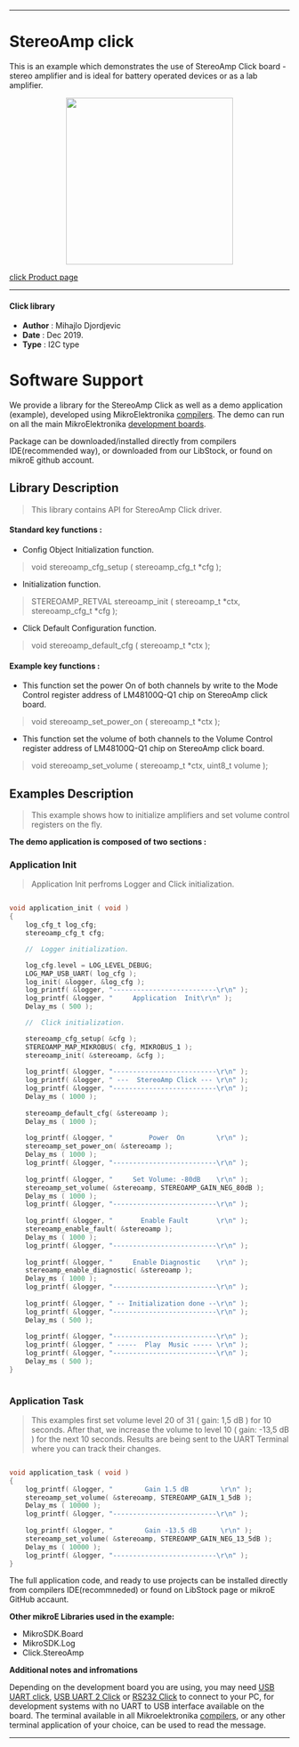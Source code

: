 
---
# StereoAmp click

This is an example which demonstrates the use of StereoAmp Click board - stereo amplifier and is ideal for battery operated devices or as a lab amplifier.

<p align="center">
  <img src="https://download.mikroe.com/images/click_for_ide/stereoamp_click.png" height=300px>
</p>


[click Product page](<https://www.mikroe.com/stereoamp-click>)

---


#### Click library 

- **Author**        : Mihajlo Djordjevic
- **Date**          : Dec 2019.
- **Type**          : I2C type


# Software Support

We provide a library for the StereoAmp Click 
as well as a demo application (example), developed using MikroElektronika 
[compilers](https://shop.mikroe.com/compilers). 
The demo can run on all the main MikroElektronika [development boards](https://shop.mikroe.com/development-boards).

Package can be downloaded/installed directly from compilers IDE(recommended way), or downloaded from our LibStock, or found on mikroE github account. 

## Library Description

> This library contains API for StereoAmp Click driver.

#### Standard key functions :

- Config Object Initialization function.
> void stereoamp_cfg_setup ( stereoamp_cfg_t *cfg ); 
 
- Initialization function.
> STEREOAMP_RETVAL stereoamp_init ( stereoamp_t *ctx, stereoamp_cfg_t *cfg );

- Click Default Configuration function.
> void stereoamp_default_cfg ( stereoamp_t *ctx );


#### Example key functions :

- This function set the power On of both channels by write to the Mode Control register address of LM48100Q-Q1 chip on StereoAmp click board.
> void stereoamp_set_power_on ( stereoamp_t *ctx );
 
- This function set the volume of both channels to the Volume Control register address of LM48100Q-Q1 chip on StereoAmp click board.
> void stereoamp_set_volume ( stereoamp_t *ctx, uint8_t volume );

## Examples Description

> 
> This example shows how to initialize amplifiers and set volume control registers on the fly.
> 

**The demo application is composed of two sections :**

### Application Init 

>
> Application Init perfroms Logger and Click initialization.
> 

```c

void application_init ( void )
{
    log_cfg_t log_cfg;
    stereoamp_cfg_t cfg;

    //  Logger initialization.

    log_cfg.level = LOG_LEVEL_DEBUG;
    LOG_MAP_USB_UART( log_cfg );
    log_init( &logger, &log_cfg );
    log_printf( &logger, "--------------------------\r\n" );
    log_printf( &logger, "     Application  Init\r\n" );
    Delay_ms ( 500 );

    //  Click initialization.

    stereoamp_cfg_setup( &cfg );
    STEREOAMP_MAP_MIKROBUS( cfg, MIKROBUS_1 );
    stereoamp_init( &stereoamp, &cfg );
    
    log_printf( &logger, "--------------------------\r\n" );
    log_printf( &logger, " ---  StereoAmp Click --- \r\n" );
    log_printf( &logger, "--------------------------\r\n" );
    Delay_ms ( 1000 );
    
    stereoamp_default_cfg( &stereoamp );
    Delay_ms ( 1000 );
    
    log_printf( &logger, "         Power  On        \r\n" );
    stereoamp_set_power_on( &stereoamp );
    Delay_ms ( 1000 );
    log_printf( &logger, "--------------------------\r\n" );
    
    log_printf( &logger, "     Set Volume: -80dB    \r\n" );
    stereoamp_set_volume( &stereoamp, STEREOAMP_GAIN_NEG_80dB );
    Delay_ms ( 1000 );
    log_printf( &logger, "--------------------------\r\n" );
    
    log_printf( &logger, "       Enable Fault       \r\n" );
    stereoamp_enable_fault( &stereoamp );
    Delay_ms ( 1000 );
    log_printf( &logger, "--------------------------\r\n" );
    
    log_printf( &logger, "     Enable Diagnostic    \r\n" );
    stereoamp_enable_diagnostic( &stereoamp );
    Delay_ms ( 1000 );
    log_printf( &logger, "--------------------------\r\n" );
    
    log_printf( &logger, " -- Initialization done --\r\n" );
    log_printf( &logger, "--------------------------\r\n" );
    Delay_ms ( 500 );
    
    log_printf( &logger, "--------------------------\r\n" );
    log_printf( &logger, " -----  Play  Music ----- \r\n" );
    log_printf( &logger, "--------------------------\r\n" );
    Delay_ms ( 500 );
}
  
```

### Application Task

>
> This examples first set volume level 20 of 31 ( gain: 1,5 dB ) for 10 seconds. 
> After that, we increase the volume to level 10 ( gain: -13,5 dB ) for the next 10 seconds. 
> Results are being sent to the UART Terminal where you can track their changes.
> 

```c

void application_task ( void )
{
    log_printf( &logger, "        Gain 1.5 dB        \r\n" );
    stereoamp_set_volume( &stereoamp, STEREOAMP_GAIN_1_5dB );
    Delay_ms ( 10000 );
    log_printf( &logger, "--------------------------\r\n" );
    
    log_printf( &logger, "        Gain -13.5 dB      \r\n" );
    stereoamp_set_volume( &stereoamp, STEREOAMP_GAIN_NEG_13_5dB );
    Delay_ms ( 10000 );
    log_printf( &logger, "--------------------------\r\n" );
}  

```

The full application code, and ready to use projects can be  installed directly from compilers IDE(recommneded) or found on LibStock page or mikroE GitHub accaunt.

**Other mikroE Libraries used in the example:** 

- MikroSDK.Board
- MikroSDK.Log
- Click.StereoAmp

**Additional notes and infromations**

Depending on the development board you are using, you may need 
[USB UART click](https://shop.mikroe.com/usb-uart-click), 
[USB UART 2 Click](https://shop.mikroe.com/usb-uart-2-click) or 
[RS232 Click](https://shop.mikroe.com/rs232-click) to connect to your PC, for 
development systems with no UART to USB interface available on the board. The 
terminal available in all Mikroelektronika 
[compilers](https://shop.mikroe.com/compilers), or any other terminal application 
of your choice, can be used to read the message.



---
